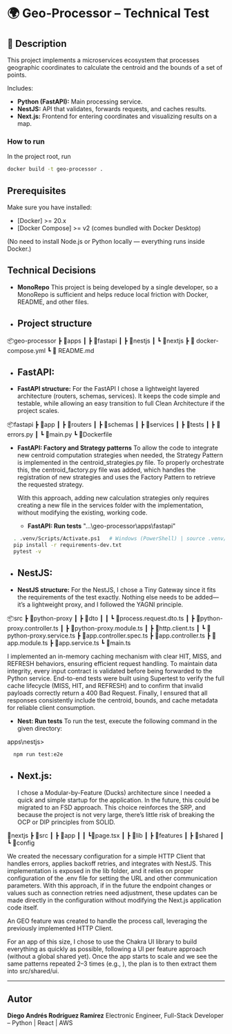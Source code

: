 


# 🌍 Geo-Processor – Technical Test

## 📘 Description
This project implements a microservices ecosystem that processes geographic coordinates to calculate the centroid and the bounds of a set of points.  

Includes:
- **Python (FastAPI):** Main processing service.
- **NestJS:** API that validates, forwards requests, and caches results.
- **Next.js:** Frontend for entering coordinates and visualizing results on a map.

### How to run
In the project root, run
```bash
docker build -t geo-processor .
```
## Prerequisites
Make sure you have installed:

- [Docker] >= 20.x
- [Docker Compose] >= v2 (comes bundled with Docker Desktop)

(No need to install Node.js or Python locally — everything runs inside Docker.)

## Technical Decisions

* **MonoRepo** This project is being developed by a single developer, so a MonoRepo is sufficient and helps reduce local friction with Docker, README, and other files.

* ## Project structure

📦geo-processor
 ┣ 📂apps
 ┃ ┣ 📂fastapi
 ┃ ┣ 📂nestjs
 ┃ ┗ 📂nextjs
 ┣ 📜 docker-compose.yml
 ┗ 📜 README.md




* ## **FastAPI:** #######


* **FastAPI structure:** For the FastAPI I chose a lightweight layered architecture (routers, schemas, services). It keeps the code simple and testable, while allowing an easy transition to full Clean Architecture if the project scales.

📦fastapi
 ┣ 📂app
 ┃ ┣ 📂routers
 ┃ ┣ 📂schemas
 ┃ ┣ 📂services
 ┃ ┣ 📂tests
 ┃ ┣ 📜errors.py
 ┃ ┗ 📜main.py
 ┗ 📜Dockerfile

* **FastAPI: Factory and Strategy patterns** 
  To allow the code to integrate new centroid computation strategies when needed, the Strategy Pattern is implemented in the centroid_strategies.py file. To properly orchestrate this, the centroid_factory.py file was added, which handles the registration of new strategies and uses the Factory Pattern to retrieve the requested strategy.

  With this approach, adding new calculation strategies only requires creating a new file in the services folder with the implementation, without modifying the existing, working code.

  * **FastAPI:  Run tests**
  "...\geo-processor\apps\fastapi"
```bash
  . .venv/Scripts/Activate.ps1   # Windows (PowerShell) | source .venv/bin/activate   # Linux/Mac
  pip install -r requirements-dev.txt
  pytest -v
```

* ## **NestJS:** #######

* **NestJS structure:** For the NestJS, I chose a Tiny Gateway since it fits the requirements of the test exactly. Nothing else needs to be added—it’s a lightweight proxy, and I followed the YAGNI principle.

📦src
 ┣ 📂python-proxy
 ┃ ┣ 📂dto
 ┃ ┃ ┗ 📜process.request.dto.ts
 ┃ ┣ 📜python-proxy.controller.ts
 ┃ ┣ 📜python-proxy.module.ts
 ┃ ┣ 📜http.client.ts
 ┃ ┗ 📜python-proxy.service.ts
 ┣ 📜app.controller.spec.ts
 ┣ 📜app.controller.ts
 ┣ 📜app.module.ts
 ┣ 📜app.service.ts
 ┗ 📜main.ts

  I implemented an in-memory caching mechanism with clear HIT, MISS, and REFRESH behaviors, ensuring efficient request handling. To maintain data integrity, every input contract is validated before being forwarded to the Python service. End-to-end tests were built using Supertest to verify the full cache lifecycle (MISS, HIT, and REFRESH) and to confirm that invalid payloads correctly return a 400 Bad Request. Finally, I ensured that all responses consistently include the centroid, bounds, and cache metadata for reliable client consumption.

  * **Nest:  Run tests**
  To run the test, execute the following command in the given directory:

  apps\nestjs> 
```bash
  npm run test:e2e
```

* ## **Next.js:** #######
  I chose a Modular-by-Feature (Ducks) architecture since I needed a quick and simple startup for the application. In the future, this could be migrated to an FSD approach. This choice reinforces the SRP, and because the project is not very large, there’s little risk of breaking the OCP or DIP principles from SOLID.

 📂nextjs
 ┣ 📂src
 ┃ ┣ 📂app
 ┃ ┃   ┗📜page.tsx
 ┃ ┣ 📂lib
 ┃ ┣ 📂features
 ┃ ┣ 📂shared
 ┃ ┗ 📂config

  We created the necessary configuration for a simple HTTP Client that handles errors, applies backoff retries, and integrates with NestJS. This implementation is exposed in the lib folder, and it relies on proper configuration of the .env file for setting the URL and other communication parameters. With this approach, if in the future the endpoint changes or values such as connection retries need adjustment, these updates can be made directly in the configuration without modifying the Next.js application code itself.

  An GEO feature was created to handle the process call, leveraging the previously implemented HTTP Client.

  For an app of this size, I chose to use the Chakra UI library to build everything as quickly as possible, following a UI per feature approach (without a global shared yet). Once the app starts to scale and we see the same patterns repeated 2–3 times (e.g., <ErrorAlert>), the plan is to then extract them into src/shared/ui.

---

## Autor

**Diego Andrés Rodríguez Ramírez**
Electronic Engineer, Full-Stack Developer – Python | React | AWS

```


